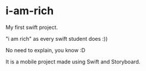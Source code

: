 # i-am-rich

My first swift project.

"i am rich" as every swift student does :))

No need to explain, you know :D

It is a mobile project made using Swift and Storyboard.
